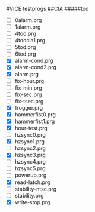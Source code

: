 #VICE testprogs
##CIA
#####tod
- [ ] 0alarm.prg
- [ ] 1alarm.prg
- [ ] 4tod.prg
- [ ] 4todcia1.prg
- [ ] 5tod.prg
- [ ] 6tod.prg
- [x] alarm-cond.prg
- [x] alarm-cond2.prg
- [x] alarm.prg
- [ ] fix-hour.prg
- [ ] fix-min.prg
- [ ] fix-sec.prg
- [ ] fix-tsec.prg
- [x] frogger.prg
- [x] hammerfist0.prg
- [x] hammerfist1.prg
- [x] hour-test.prg
- [ ] hzsync0.prg
- [x] hzsync1.prg
- [ ] hzsync2.prg
- [x] hzsync3.prg
- [ ] hzsync4.prg
- [ ] hzsync5.prg
- [ ] powerup.prg
- [x] read-latch.prg
- [ ] stability-ntsc.prg
- [ ] stability.prg
- [x] write-stop.prg